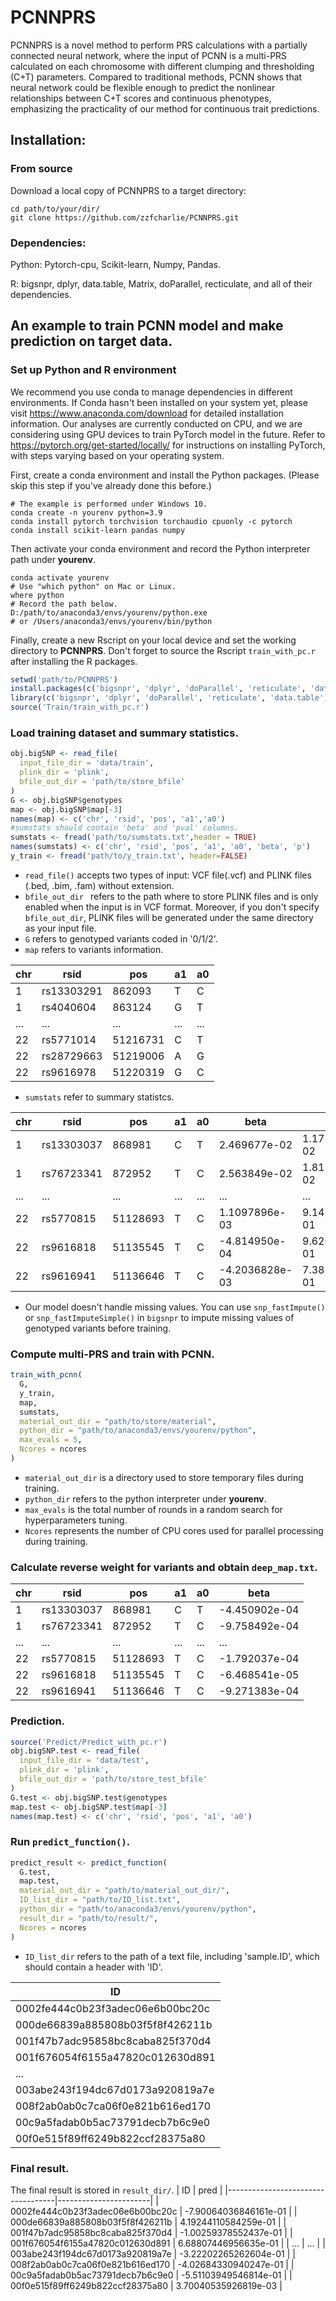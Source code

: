 # PCNNPRS
PCNNPRS is a novel method to perform PRS calculations with a partially connected neural network, where the input of PCNN is a multi-PRS calculated on each chromosome with different clumping and thresholding (C+T) parameters.
Compared to traditional methods, PCNN shows that neural network could be flexible enough to predict the nonlinear relationships between C+T scores and continuous phenotypes, emphasizing the practicality of our method for continuous trait predictions.

## Installation:
### From source
Download a local copy of PCNNPRS to a target directory:
```
cd path/to/your/dir/
git clone https://github.com/zzfcharlie/PCNNPRS.git
```
### Dependencies:
Python: Pytorch-cpu, Scikit-learn, Numpy, Pandas. 

R: bigsnpr, dplyr, data.table, Matrix, doParallel, recticulate, and all of their dependencies.

## An example to train PCNN model and make prediction on target data.

### Set up Python and R environment
We recommend you use conda to manage dependencies in different environments. If Conda hasn't been installed on your system yet, please visit https://www.anaconda.com/download for detailed installation information. Our analyses are currently conducted on CPU, and we are considering using GPU devices to train PyTorch model in the future. Refer to https://pytorch.org/get-started/locally/ for instructions on installing PyTorch, with steps varying based on your operating system.

First, create a conda environment and install the Python packages. (Please skip this step if you've already done this before.)
```
# The example is performed under Windows 10.
conda create -n yourenv python=3.9
conda install pytorch torchvision torchaudio cpuonly -c pytorch
conda install scikit-learn pandas numpy
```
Then activate your conda environment and record the Python interpreter path under **yourenv**.

```
conda activate yourenv
# Use "which python" on Mac or Linux.
where python
# Record the path below.
D:/path/to/anaconda3/envs/yourenv/python.exe
# or /Users/anaconda3/envs/yourenv/bin/python
```

Finally, create a new Rscript on your local device and set the working directory to **PCNNPRS**. Don't forget to source the Rscript ```train_with_pc.r``` after installing the R packages.
```R
setwd('path/to/PCNNPRS')
install.packages(c('bigsnpr', 'dplyr', 'doParallel', 'reticulate', 'data.table'))
library(c('bigsnpr', 'dplyr', 'doParallel', 'reticulate', 'data.table'))
source('Train/train_with_pc.r')
```

### Load training dataset and summary statistics.
```R
obj.bigSNP <- read_file(
  input_file_dir = 'data/train',
  plink_dir = 'plink',
  bfile_out_dir = 'path/to/store_bfile'
)
G <- obj.bigSNP$genotypes
map <- obj.bigSNP$map[-3]
names(map) <- c('chr', 'rsid', 'pos', 'a1','a0')
#sumstats should contain 'beta' and 'pval' columns.
sumstats <- fread('path/to/sumstats.txt',header = TRUE)
names(sumstats) <- c('chr', 'rsid', 'pos', 'a1', 'a0', 'beta', 'p')
y_train <- fread('path/to/y_train.txt', header=FALSE)
```
* ```read_file()``` accepts two types of input: VCF file(.vcf) and PLINK files (.bed, .bim, .fam) without extension.
* ```bfile_out_dir ``` refers to the path where to store PLINK files and is only enabled when the input is in VCF format. Moreover, if you don't specify ```bfile_out_dir```, PLINK files will be generated under the same directory as your input file. 
* ```G``` refers to genotyped variants coded in '0/1/2'.
* ```map``` refers to variants information.
  
| chr | rsid        | pos   | a1 | a0 |
| --- | ----------- | ----- | -- | -- |
| 1   | rs13303291  | 862093| T  | C  |
| 1   | rs4040604   | 863124| G  | T  |
| ... | ...         | ...   | ...| ...|
| 22  | rs5771014   | 51216731 | C  | T  |
| 22  | rs28729663  | 51219006 | A  | G  |
| 22  | rs9616978   | 51220319 | G  | C  |
* ```sumstats``` refer to summary statistcs.

| chr | rsid        | pos       | a1 | a0 | beta              | p                |
| --- | ----------- | --------- | -- | -- | ----------------- | ---------------- |
| 1   | rs13303037  | 868981    | C  | T  | 2.469677e-02      | 1.1751364e-02    |
| 1   | rs76723341  | 872952    | T  | C  | 2.563849e-02      | 1.8113471e-02    |
| ... | ...         | ...       | ...| ...| ...               | ...              |
| 22  | rs5770815    | 51128693  | T  | C  | 1.1097896e-03     | 9.147904e-01     |
| 22  | rs9616818    | 51135545  | T  | C  | -4.814950e-04     | 9.620711e-01     |
| 22  | rs9616941    | 51136646  | T  | C  | -4.2036828e-03    | 7.383258e-01     |



* Our model doesn't handle missing values. You can use ```snp_fastImpute()``` or ```snp_fastImputeSimple()``` in ```bigsnpr``` to impute missing values of genotyped variants before training.

### Compute multi-PRS and train with PCNN.
```R
train_with_pcnn(
  G,
  y_train,
  map,
  sumstats,
  material_out_dir = "path/to/store/material",
  python_dir = "path/to/anaconda3/envs/yourenv/python",
  max_evals = 5,
  Ncores = ncores
)
```
* ```material_out_dir``` is a directory used to store temporary files during training.
* ```python_dir``` refers to the python interpreter under **yourenv**.
* ```max_evals``` is the total number of rounds in a random search for hyperparameters tuning.
* ```Ncores``` represents the number of CPU cores used for parallel processing during training.


### Calculate reverse weight for variants and obtain ```deep_map.txt```.

| chr | rsid        | pos   | a1 | a0 | beta            |
| --- | ----------- | ----- | -- | -- | --------------- |
| 1   | rs13303037  | 868981| C  | T  | -4.450902e-04   |
| 1   | rs76723341  | 872952| T  | C  | -9.758492e-04   |
| ... | ...         | ...   | ...| ...| ...             |
| 22  | rs5770815    | 51128693 | T  | C  | -1.792037e-04   |
| 22  | rs9616818    | 51135545 | T  | C  | -6.468541e-05   |
| 22  | rs9616941    | 51136646 | T  | C  | -9.271383e-04   |

### Prediction.

```R
source('Predict/Predict_with_pc.r')
obj.bigSNP.test <- read_file(
  input_file_dir = 'data/test',
  plink_dir = 'plink',
  bfile_out_dir = 'path/to/store_test_bfile'
)
G.test <- obj.bigSNP.test$genotypes
map.test <- obj.bigSNP.test$map[-3]
names(map.test) <- c('chr', 'rsid', 'pos', 'a1', 'a0')
```

### Run ```predict_function()```.
```R
predict_result <- predict_function(
  G.test,
  map.test,
  material_out_dir = "path/to/material_out_dir/",
  ID_list_dir = "path/to/ID_list.txt",
  python_dir = "path/to/anaconda3/envs/yourenv/python",
  result_dir = "path/to/result/",
  Ncores = ncores
)

```
* ```ID_list_dir``` refers to the path of a text file, including 'sample.ID', which should contain a header with 'ID'.

| ID                                |
|-----------------------------------|
| 0002fe444c0b23f3adec06e6b00bc20c |
| 000de66839a885808b03f5f8f426211b |
| 001f47b7adc95858bc8caba825f370d4 |
| 001f676054f6155a47820c012630d891 |
| ...                              |
| 003abe243f194dc67d0173a920819a7e |
| 008f2ab0ab0c7ca06f0e821b616ed170 |
| 00c9a5fadab0b5ac73791decb7b6c9e0 |
| 00f0e515f89ff6249b822ccf28375a80 |

### Final result.
The final result is stored in ```result_dir/```.
| ID                                | pred                  |
|-----------------------------------|-----------------------|
| 0002fe444c0b23f3adec06e6b00bc20c | -7.90064036846161e-01 |
| 000de66839a885808b03f5f8f426211b |  4.19244110584259e-01 |
| 001f47b7adc95858bc8caba825f370d4 | -1.00259378552437e-01 |
| 001f676054f6155a47820c012630d891 |  6.68807446956635e-01 |
| ...                               | ...                   |
| 003abe243f194dc67d0173a920819a7e | -3.22202265262604e-01 |
| 008f2ab0ab0c7ca06f0e821b616ed170 | -4.02684330940247e-01 |
| 00c9a5fadab0b5ac73791decb7b6c9e0 | -5.51103949546814e-01 |
| 00f0e515f89ff6249b822ccf28375a80 |  3.70040535926819e-03 |
